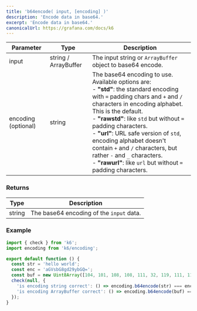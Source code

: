 ```yaml
---
title: 'b64encode( input, [encoding] )'
description: 'Encode data in base64.'
excerpt: 'Encode data in base64.'
canonicalUrl: https://grafana.com/docs/k6
---
```


| Parameter           | Type   | Description                                                              |
| ------------------- | ------ | ------------------------------------------------------------------------ |
| input               | string / ArrayBuffer | The input string or `ArrayBuffer` object to base64 encode. |
| encoding (optional) | string | The base64 encoding to use.<br/>Available options are:<br/>- **"std"**: the standard encoding with `=` padding chars and `+` and `/` characters in encoding alphabet. This is the default.<br/>- **"rawstd"**: like `std` but without `=` padding characters.<br/>- **"url"**: URL safe version of `std`, encoding alphabet doesn't contain `+` and `/` characters, but rather `-` and `_` characters.<br/>- **"rawurl"**: like `url` but without `=` padding characters. |

### Returns

| Type   | Description                              |
| ------ | ---------------------------------------- |
| string | The base64 encoding of the `input` data. |

### Example

<CodeGroup labels={[]}>

```javascript
import { check } from 'k6';
import encoding from 'k6/encoding';

export default function () {
  const str = 'hello world';
  const enc = 'aGVsbG8gd29ybGQ=';
  const buf = new Uint8Array([104, 101, 108, 108, 111, 32, 119, 111, 114, 108, 100]).buffer;
  check(null, {
    'is encoding string correct': () => encoding.b64encode(str) === enc,
    'is encoding ArrayBuffer correct': () => encoding.b64encode(buf) === enc,
  });
}
```

</CodeGroup>
